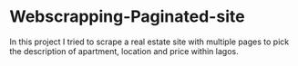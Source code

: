 # Webscrapping-Paginated-site
In this project I tried to scrape a real estate site with multiple pages to pick the description of apartment, location and price within lagos.
